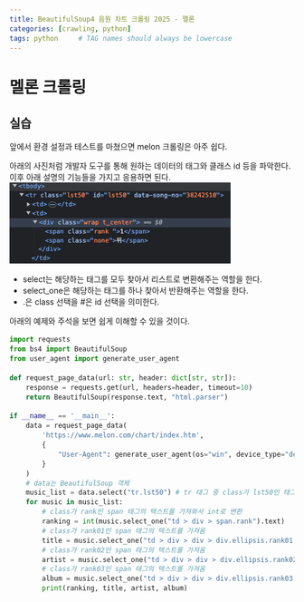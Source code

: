 ```yaml
---
title: BeautifulSoup4 음원 차트 크롤링 2025 - 멜론
categories: [crawling, python]
tags: python     # TAG names should always be lowercase
---
```


# 멜론 크롤링
## 실습
앞에서 환경 설정과 테스트를 마쳤으면 melon 크롤링은 아주 쉽다.

아래의 사진처럼 개발자 도구를 통해 원하는 데이터의 태그와 클래스 id 등을 파악한다.
이후 아래 설명의 기능들을 가지고 응용하면 된다.
![melon-html.png](../assets/img/melon-html.png)

- select는 해당하는 태그를 모두 찾아서 리스트로 변환해주는 역할을 한다.
- select_one은 해당하는 태그를 하나 찾아서 반환해주는 역할을 한다.
- .은 class 선택을 #은 id 선택을 의미한다.

아래의 예제와 주석을 보면 쉽게 이해할 수 있을 것이다.

```python
import requests
from bs4 import BeautifulSoup
from user_agent import generate_user_agent

def request_page_data(url: str, header: dict[str, str]):
    response = requests.get(url, headers=header, timeout=10)
    return BeautifulSoup(response.text, "html.parser")

if __name__ == '__main__':
    data = request_page_data(
        'https://www.melon.com/chart/index.htm',
        {
            "User-Agent": generate_user_agent(os="win", device_type="desktop"),
        }
    )
    # data는 BeautifulSoup 객체
    music_list = data.select("tr.lst50") # tr 태그 중 class가 lst50인 태그를 모두 찾아서 리스트로 반환
    for music in music_list:
        # class가 rank인 span 태그의 텍스트를 가져와서 int로 변환
        ranking = int(music.select_one("td > div > span.rank").text) 
        # class가 rank01인 span 태그의 텍스트를 가져옴
        title = music.select_one("td > div > div > div.ellipsis.rank01 > span > a").text.strip()
        # class가 rank02인 span 태그의 텍스트를 가져옴
        artist = music.select_one("td > div > div > div.ellipsis.rank02 > a").text.strip()
        # class가 rank03인 span 태그의 텍스트를 가져옴
        album = music.select_one("td > div > div > div.ellipsis.rank03 > a").text.strip()
        print(ranking, title, artist, album)
```
